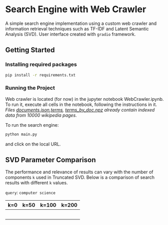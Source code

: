 # Search Engine with Web Crawler

A simple search engine implementation using a custom web crawler and information retrieval techniques such as TF-IDF and Latent Semantic Analysis (SVD).
User interface created with ```gradio``` framework.

## Getting Started

### Installing required packages

```bash
pip install -r requirements.txt
````

### Running the Project

Web crawler is located (for now) in the jupyter notebook WebCrawler.ipynb. To run it, execute all cells in the notebook, following the instructions in it.  
_Files [documents.json](documents.json),[terms](terms.json), [terms_by_doc.npz](terms_by_doc.npz) already contain indexed data from 10000 wikipedia pages._

To run the search engine:

```bash
python main.py
```
and click on the local URL.


## SVD Parameter Comparison

The performance and relevance of results can vary with the number of components `k` used in Truncated SVD. Below is a comparison of search results with different `k` values.

```query```: `computer science`

| k=0 | k=50 | k=100 | k=200 |
|-----|------|-------|-------|
|     |      |       |       |
|     |      |       |       |
|     |      |       |       |
|     |      |       |       |
|     |      |       |       |


